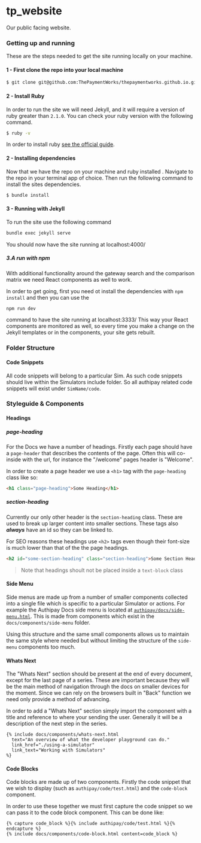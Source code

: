 # tp_website
Our public facing website.

### Getting up and running
These are the steps needed to get the site running locally on your machine.

#### 1 - First clone the repo into your local machine

```bash
$ git clone git@github.com:ThePaymentWorks/thepaymentworks.github.io.git
```

#### 2 - Install Ruby
In order to run the site we will need Jekyll, and it will require a version of
ruby greater than `2.1.0`. You can check your ruby version with the following
command.

```bash
$ ruby -v
```

In order to install ruby [see the official guide](https://www.ruby-lang.org/en/documentation/installation/).

#### 2 - Installing dependencies
Now that we have the repo on your machine  and ruby installed . Navigate to
the repo in your terminal app of choice. Then run the following command to
install the sites dependencies.

```bash
$ bundle install
```

#### 3 - Running with Jekyll
To run the site use the following command

```bash
bundle exec jekyll serve
```

You should now have the site running at localhost:4000/

##### 3.A run with npm

With additional functionality around the gateway search and the comparison matrix we need React components as well to work.

In order to get going, first you need ot install the dependencies with `npm install` and then you can use the

```bash
npm run dev
```

command to have the site running at localhost:3333/ This way your React components are monitored as well, so every time you make a change on the Jekyll templates or in the components, your site gets rebuilt.


### Folder Structure

#### Code Snippets
All code snippets will belong to a particular Sim. As such code snippets should
live within the Simulators include folder. So all authipay related code snippets
will exist under `SimName/code`.

### Styleguide & Components

#### Headings
##### page-heading
For the Docs we have a number of headings. Firstly each page should have a `page-header`
that describes the contents of the page. Often this will co-inside with the url, for
instance the "/welcome" pages header is "Welcome".

In order to create a page header we use a `<h1>` tag with the `page-heading` class like so:

```html
<h1 class="page-heading">Some Heading</h1>
```

##### section-heading
Currently our only other header is the `section-heading` class. These are used to break up
larger content into smaller sections. These tags also ___always___ have an id so they can
be linked to.

For SEO reasons these headings use `<h2>` tags even though their font-size is much lower
than that of the the page headings.

```html
<h2 id="some-section-heading" class="section-heading">Some Section Heading</h2>
```

> Note that headings shoult not be placed inside a `text-block` class

#### Side Menu
Side menus are made up from a number of smaller components collected into a single
file which is specific to a particular Simulator or actions. For example the
Authipay Docs side menu is located at [`authipay/docs/side-menu.html`](./_includes/authipay/docs/side-menu.html). This is made
from components which exist in the `docs/components/side-menu` folder.

Using this structure and the same small components allows us to maintain the same
style where needed but without limiting the structure of the `side-menu` components
too much.


#### Whats Next
The "Whats Next" section should be present at the end of every document, except for
the last page of a series. These are important because they will be the main method
of navigation through the docs on smaller devices for the moment. Since we can rely
on the browsers built in "Back" function we need only provide a method of advancing.

In order to add a "Whats Next" section simply import the component with a title and
reference to where your sending the user. Generally it will be a description of the
next step in the series.

```liquid
{% include docs/components/whats-next.html
  text="An overview of what the developer playground can do."
  link_href="./using-a-simulator"
  link_text="Working with Simulators"
%}
```

#### Code Blocks
Code blocks are made up of two components. Firstly the code snippet that we wish
to display (such as `authipay/code/test.html`) and the `code-block` component.

In order to use these together we must first capture the code snippet so we can
pass it to the code block component. This can be done like:

```liquid
{% capture code_block %}{% include authipay/code/test.html %}{% endcapture %}
{% include docs/components/code-block.html content=code_block %}
```
